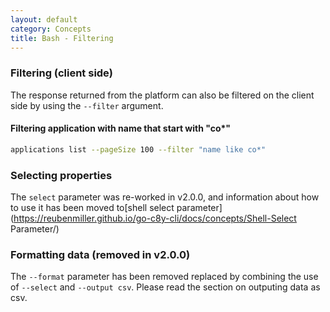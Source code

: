 ```yaml
---
layout: default
category: Concepts
title: Bash - Filtering
---
```


### Filtering (client side)

The response returned from the platform can also be filtered on the client side by using the `--filter` argument.

#### Filtering application with name that start with "co*"

```sh
applications list --pageSize 100 --filter "name like co*"
```

### Selecting properties

The `select` parameter was re-worked in v2.0.0, and information about how to use it has been moved to[shell select parameter](https://reubenmiller.github.io/go-c8y-cli/docs/concepts/Shell-Select Parameter/)

### Formatting data (removed in v2.0.0)

The `--format` parameter has been removed replaced by combining the use of `--select` and `--output csv`. Please read the section on outputing data as csv.
